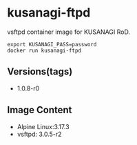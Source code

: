 # kusanagi-ftpd

vsftpd container image for KUSANAGI RoD.
```
export KUSANAGI_PASS=password
docker run kusanagi-ftpd
```

## Versions(tags)
- 1.0.8-r0

## Image Content
- Alpine Linux:3.17.3
- vsftpd: 3.0.5-r2


